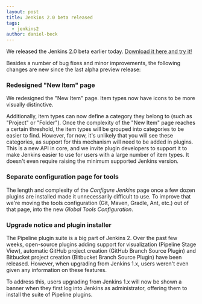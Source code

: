 ```yaml
---
layout: post
title: Jenkins 2.0 beta released
tags:
  - jenkins2
author: daniel-beck
---
```


We released the Jenkins 2.0 beta earlier today. [Download it here and try it!](/2.0/)

Besides a number of bug fixes and minor improvements, the following changes are new since the last alpha preview release:

### Redesigned "New Item" page

We redesigned the "New Item" page. Item types now have icons to be more visually distinctive.

Additionally, item types can now define a category they belong to (such as "Project" or "Folder"). Once the complexity of the "New Item" page reaches a certain threshold, the item types will be grouped into categories to be easier to find. However, for now, it's unlikely that you will see these categories, as support for this mechanism will need to be added in plugins. This is a new API in core, and we invite plugin developers to support it to make Jenkins easier to use for users with a large number of item types. It doesn't even require raising the minimum supported Jenkins version.

### Separate configuration page for tools

The length and complexity of the _Configure Jenkins_ page once a few dozen plugins are installed made it unnecessarily difficult to use. To improve that we're moving the tools configuration (Git, Maven, Gradle, Ant, etc.) out of that page, into the new _Global Tools Configuration_.

### Upgrade notice and plugin installer

The Pipeline plugin suite is a big part of Jenkins 2. Over the past few weeks, open-source plugins adding support for visualization (Pipeline Stage View), automatic GitHub project creation (GitHub Branch Source Plugin) and Bitbucket project creation (Bitbucket Branch Source Plugin) have been released. However, when upgrading from Jenkins 1.x, users weren't even given any information on these features.

To address this, users upgrading from Jenkins 1.x will now be shown a banner when they first log into Jenkins as administrator, offering them to install the suite of Pipeline plugins.
